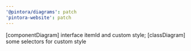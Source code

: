```yaml
---
'@pintora/diagrams': patch
'pintora-website': patch
---
```


[componentDiagram] interface itemId and custom style; [classDiagram] some selectors for custom style
